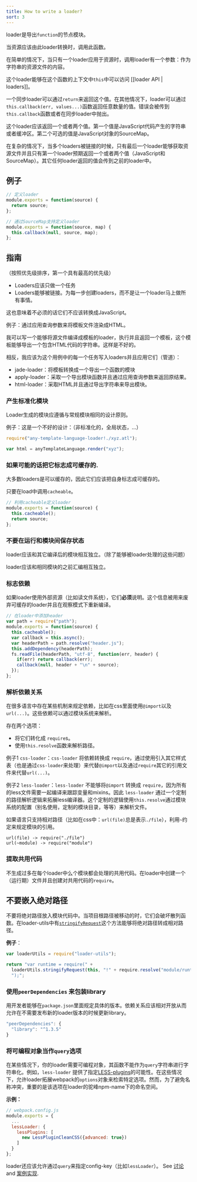 ```yaml
---
title: How to write a loader?
sort: 3
---
```


loader是导出`function`的节点模块。

当资源应该由此loader转换时，调用此函数。

在简单的情况下，当只有一个loader应用于资源时，调用loader有一个参数：作为字符串的资源文件的内容。

这个loader能够在这个函数的上下文中`this`中可以访问 [[loader API | loaders]]。

一个同步loader可以通过`return`来返回这个值。在其他情况下，loader可以通过`this.callback(err, values...)`函数返回任意数量的值。错误会被传到`this.callback`函数或者在同步loader中抛出。

这个loader应该返回一个或者两个值。第一个值是JavaScript代码产生的字符串或者缓冲区。第二个可选的值是JavaScript对象的SourceMap。

在复杂的情况下，当多个loaders被链接的时候，只有最后一个loader能够获取资源文件并且只有第一个loader预期返回一个或者两个值（JavaScript和SourceMap）。其它任何loader返回的值会传到之前的loader中。

## 例子

``` javascript
// 定义loader
module.exports = function(source) {
  return source;
};
```

``` javascript
// 通过SourceMap支持定义loader
module.exports = function(source, map) {
  this.callback(null, source, map);
};
```

## 指南

（按照优先级排序，第一个具有最高的优先级）

* Loaders应该只做一个任务
* Loaders能够被链接。为每一步创建loaders，而不是让一个loader马上做所有事情。

这也意味着不必须的话它们不应该转换成JavaScript。

例子：通过应用查询参数来将模板文件渲染成HTML。

我可以写一个能够将源文件编译成模板的loader，执行并且返回一个模板，这个模板能够导出一个包含HTML代码的字符串。这样是不好的。

相反，我应该为这个用例中的每一个任务写入loaders并且应用它们（管道）：

* jade-loader：将模板转换成一个导出一个函数的模块
* apply-loader：采取一个导出模块函数并且通过应用查询参数来返回原结果。
* html-loader：采取HTML并且通过导出字符串来导出模块。

### 产生标准化模块

Loader生成的模块应遵循与常规模块相同的设计原则。

例子：这是一个不好的设计：（非标准化的，全局状态，...）

```javascript
require("any-template-language-loader!./xyz.atl");

var html = anyTemplateLanguage.render("xyz");
```

### 如果可能的话把它标志成可缓存的.

大多数loaders是可以缓存的，因此它们应该把自身标志成可缓存的。

只要在load中调用`cacheable`。

```javascript
// 利用cacheable定义loader
module.exports = function(source) {
  this.cacheable();
  return source;
};
```

### 不要在运行和模块间保存状态

loader应该和其它编译后的模块相互独立。（除了能够被loader处理的这些问题）

loader应该和相同模块的之前汇编相互独立。

### 标志依赖

如果loader使用外部资源（比如读文件系统），它们**必须**说明。这个信息被用来废弃可缓存的loader并且在观察模式下重新编译。

``` javascript
// 在loader中添加header
var path = require("path");
module.exports = function(source) {
  this.cacheable();
  var callback = this.async();
  var headerPath = path.resolve("header.js");
  this.addDependency(headerPath);
  fs.readFile(headerPath, "utf-8", function(err, header) {
    if(err) return callback(err);
    callback(null, header + "\n" + source);
  });
};
```

### 解析依赖关系

在很多语言中存在某些机制来规定依赖，比如在css里面使用`@import`以及`url(...)`。这些依赖可以通过模块系统来解析。

存在两个选项：

* 将它们转化成 `require`s。
* 使用`this.resolve`函数来解析路径。

例子1 `css-loader`：`css-loader` 将依赖转换成 `require`，通过使用引入其它样式表（也是通过`css-loader`来处理）来代替`@import`以及通过`require`其它的引用文件来代替`url(...)`。

例子2 `less-loader`：`less-loader` 不能够将`@import` 转换成 `require`，因为所有的less文件需要一起编译来跟踪变量和mixins。因此 `less-loader` 通过一个定制的路径解析逻辑来拓展less编译器。这个定制的逻辑使用`this.resolve`通过模块系统的配置（别名使用，定制的模块目录，等等）来解析文件。

如果语言只支持相对路径（比如在css中：`url(file)`总是表示`./file`），利用`~`约定来规定模块的引用。

``` text
url(file) -> require("./file")
url(~module) -> require("module")
```

### 提取共用代码

不生成过多在每个loader中么个模块都会处理的共用代码。在loader中创建一个（运行期）文件并且创建对共用代码的`require`。

## 不要嵌入绝对路径

不要将绝对路径放入模块代码中。当项目根路径被移动的时，它们会破坏散列函数。在loader-utils中有[`stringifyRequest`](https://github.com/webpack/loader-utils#stringifyrequest)这个方法能够将绝对路径转成相对路径。

**例子**：

``` js
var loaderUtils = require("loader-utils");

return "var runtime = require(" +
  loaderUtils.stringifyRequest(this, "!" + require.resolve("module/runtime")) +
  ");";
```

### 使用`peerDependencies` 来包装library

用开发者能够在`package.json`里面规定具体的版本。依赖关系应该相对开放从而允许在不需要发布新的loader版本的时候更新library。

``` javascript
"peerDependencies": {
  "library": "^1.3.5"
}
```

### 将可编程对象当作`query`选项

在某些情况下，你的loader需要可编程对象，其函数不能作为`query`字符串进行字符串化。例如，`less-loader` 提供了指定[LESS-plugins](https://github.com/webpack/less-loader#less-plugins)的可能性。在这些情况下，允许loader拓展webpack的`options`对象来检索特定选项。然而，为了避免名称冲突，重要的是该选项在loader的驼峰npm-name下的命名空间。

**示例：**

```javascript
// webpack.config.js
module.exports = {
  ...
  lessLoader: {
    lessPlugins: [
      new LessPluginCleanCSS({advanced: true})
    ]
  }
};
```

loader还应该允许通过`query`来指定config-key（比如`lessLoader`）。 See [讨论](https://github.com/webpack/less-loader/pull/40) and [案例实现](https://github.com/webpack/less-loader/blob/39f742b4624fceae6d9cf266e9554d07a32a9c14/index.js#L49-51).